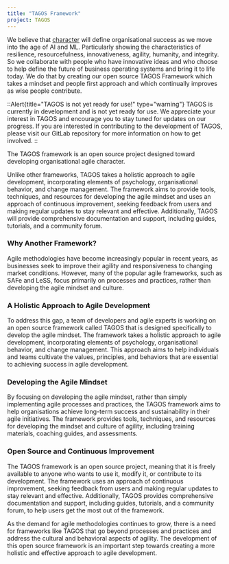 ```yaml
---
title: "TAGOS Framework"
project: TAGOS
---
```


We believe that [character](/framework/character) will define organisational success as we move into the age of AI and ML. Particularly showing the characteristics of resilience, resourcefulness, innovativeness, agility, humanity, and integrity. So we collaborate with people who have innovative ideas and who choose to help define the future of business operating systems and bring it to life today. We do that by creating our open source TAGOS Framework which takes a mindset and people first approach and which continually improves as wise people contribute.

::Alert{title="TAGOS is not yet ready for use!" type="warning"}
TAGOS is currently in development and is not yet ready for use. We appreciate your interest in TAGOS and encourage you to stay tuned for updates on our progress. If you are interested in contributing to the development of TAGOS, please visit our GitLab repository for more information on how to get involved.
::

The TAGOS framework is an open source project designed toward developing organisational agile character.

Unlike other frameworks, TAGOS takes a holistic approach to agile development, incorporating elements of psychology, organisational behavior, and change management. The framework aims to provide tools, techniques, and resources for developing the agile mindset and uses an approach of continuous improvement, seeking feedback from users and making regular updates to stay relevant and effective. Additionally, TAGOS will provide comprehensive documentation and support, including guides, tutorials, and a community forum.

### Why Another Framework?

Agile methodologies have become increasingly popular in recent years, as businesses seek to improve their agility and responsiveness to changing market conditions. However, many of the popular agile frameworks, such as SAFe and LeSS, focus primarily on processes and practices, rather than developing the agile mindset and culture.

### A Holistic Approach to Agile Development

To address this gap, a team of developers and agile experts is working on an open source framework called TAGOS that is designed specifically to develop the agile mindset. The framework takes a holistic approach to agile development, incorporating elements of psychology, organisational behavior, and change management. This approach aims to help individuals and teams cultivate the values, principles, and behaviors that are essential to achieving success in agile development.

### Developing the Agile Mindset

By focusing on developing the agile mindset, rather than simply implementing agile processes and practices, the TAGOS framework aims to help organisations achieve long-term success and sustainability in their agile initiatives. The framework provides tools, techniques, and resources for developing the mindset and culture of agility, including training materials, coaching guides, and assessments.

### Open Source and Continuous Improvement

The TAGOS framework is an open source project, meaning that it is freely available to anyone who wants to use it, modify it, or contribute to its development. The framework uses an approach of continuous improvement, seeking feedback from users and making regular updates to stay relevant and effective. Additionally, TAGOS provides comprehensive documentation and support, including guides, tutorials, and a community forum, to help users get the most out of the framework.

As the demand for agile methodologies continues to grow, there is a need for frameworks like TAGOS that go beyond processes and practices and address the cultural and behavioral aspects of agility. The development of this open source framework is an important step towards creating a more holistic and effective approach to agile development.
